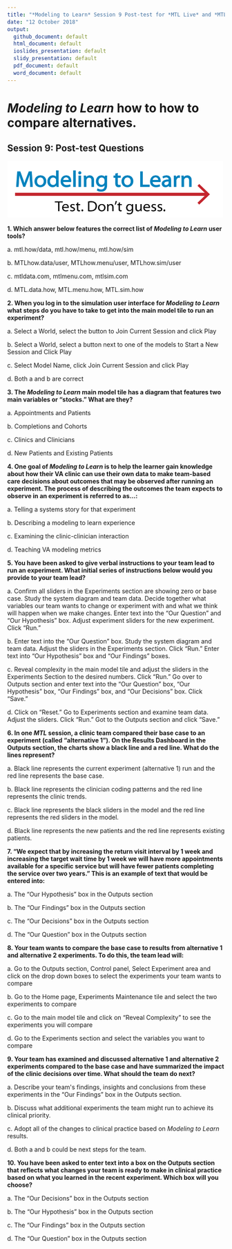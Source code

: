 ```yaml
---
title: "*Modeling to Learn* Session 9 Post-test for *MTL Live* and *MTL Video*"
date: "12 October 2018"
output: 
  github_document: default
  html_document: default
  ioslides_presentation: default
  slidy_presentation: default
  pdf_document: default
  word_document: default
---
```


# *Modeling to Learn* how to how to compare alternatives.
<!-- MTL Logo, HTML img tag -->
## Session 9: Post-test Questions	
<img src = "https://raw.githubusercontent.com/lzim/teampsd/teampsd_style/mtl_logo/mtl_testdontguess_sm.png"
     height = "130" width = "500">  


**1. Which answer below features the correct list of *Modeling to Learn* user tools?**

a.	mtl.how/data, mtl.how/menu, mtl.how/sim

b.	MTLhow.data/user, MTLhow.menu/user, MTLhow.sim/user

c.	mtldata.com, mtlmenu.com, mtlsim.com

d.	MTL.data.how, MTL.menu.how, MTL.sim.how



**2. When you log in to the simulation user interface for *Modeling to Learn* what steps do you have to take to get into the main model tile to run an experiment?**

a.	Select a World, select the button to Join Current Session and click Play

b.	Select a World, select a button next to one of the models to Start a New Session and Click Play

c.	Select Model Name, click Join Current Session and click Play

d.	Both a and b are correct



**3. The *Modeling to Learn* main model tile has a diagram that features two main variables or “stocks.” What are they?**

a.	Appointments and Patients

b.	Completions and Cohorts

c.	Clinics and Clinicians

d.	New Patients and Existing Patients  



**4. One goal of *Modeling to Learn* is to help the learner gain knowledge about how their VA clinic can use their own data to make team-based care decisions about outcomes that may be observed after running an experiment. The process of describing the outcomes the team expects to observe in an experiment is referred to as…:**

a.	Telling a systems story for that experiment

b.	Describing a modeling to learn experience

c.	Examining the clinic-clinician interaction

d.	Teaching VA modeling metrics  



**5. You have been asked to give verbal instructions to your team lead to run an experiment. What initial series of instructions below would you provide to your team lead?**

a.	Confirm all sliders in the Experiments section are showing zero or base case. Study the system diagram and team data. Decide together what variables our team wants to change or experiment with and what we think will happen when we make changes. Enter text into the “Our Question” and “Our Hypothesis” box. Adjust experiment sliders for the new experiment. Click “Run.”

b.	Enter text into the “Our Question” box. Study the system diagram and team data. Adjust the sliders in the Experiments section. Click “Run.” Enter text into “Our Hypothesis” box and “Our Findings” boxes.

c.	Reveal complexity in the main model tile and adjust the sliders in the Experiments Section to the desired numbers. Click “Run.” Go over to Outputs section and enter text into the “Our Question” box, “Our Hypothesis” box, “Our Findings” box, and “Our Decisions” box. Click “Save.”

d.	Click on “Reset.” Go to Experiments section and examine team data. Adjust the sliders. Click “Run.” Got to the Outputs section and click “Save.”



**6. In one *MTL* session, a clinic team compared their base case to an experiment (called “alternative 1”). On the Results Dashboard in the Outputs section, the charts show a black line and a red line. What do the lines represent?**

a.	Black line represents the current experiment (alternative 1) run and the red line represents the base case.

b.	Black line represents the clinician coding patterns and the red line represents the clinic trends.

c.	Black line represents the black sliders in the model and the red line represents the red sliders in the model.

d.	Black line represents the new patients and the red line represents existing patients.



**7. “We expect that by increasing the return visit interval by 1 week and increasing the target wait time by 1 week we will have more appointments available for a specific service but will have fewer patients completing the service over two years.” This is an example of text that would be entered into:**

a.	The “Our Hypothesis” box in the Outputs section

b.	The “Our Findings” box in the Outputs section

c.	The “Our Decisions” box in the Outputs section

d.	The “Our Question” box in the Outputs section  



**8. Your team wants to compare the base case to results from alternative 1 and alternative 2 experiments. To do this, the team lead will:**

a.	Go to the Outputs section, Control panel, Select Experiment area and click on the drop down boxes to select the experiments your team wants to compare

b.	Go to the Home page, Experiments Maintenance tile and select the two experiments to compare

c.	Go to the main model tile and click on “Reveal Complexity” to see the experiments you will compare

d.	Go to the Experiments section and select the variables you want to compare  



**9. Your team has examined and discussed alternative 1 and alternative 2 experiments compared to the base case and have summarized the impact of the clinic decisions over time. What should the team do next?** 

a.	Describe your team's findings, insights and conclusions from these experiments in the “Our Findings” box in the Outputs section.

b.	Discuss what additional experiments the team might run to achieve its clinical priority.

c.	Adopt all of the changes to clinical practice based on *Modeling to Learn* results.

d.	Both a and b could be next steps for the team.



**10. You have been asked to enter text into a box on the Outputs section that reflects what changes your team is ready to make in clinical practice based on what you learned in the recent experiment. Which box will you choose?**

a.	The “Our Decisions” box in the Outputs section

b.	The “Our Hypothesis” box in the Outputs section

c.	The “Our Findings” box in the Outputs section

d.	The “Our Question” box in the Outputs section  
